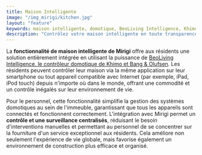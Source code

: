 ```yaml
---
title: Maison Intelligente
image: "/img_mirigi/kitchen.jpg"
layout: "feature"
keywords: maison intelligente, domotique, BeoLiving Intelligence, Khimo, Bang & Olufsen, contrôle, commodité
description: "Contrôlez votre maison intelligente en toute transparence via Mirigi, intégrant la domotique pour un confort optimal."
---
```


La **fonctionnalité de maison intelligente de Mirigi** offre aux résidents une solution entièrement intégrée en utilisant la puissance de [BeoLiving Intelligence, le contrôleur domotique de Khimo et Bang & Olufsen](https://www.khimo.com/#products-bli). Les résidents peuvent contrôler leur maison via la même application sur leur smartphone ou tout appareil compatible avec Internet (par exemple, iPad, iPod touch) depuis n'importe où dans le monde, offrant une commodité et un contrôle inégalés sur leur environnement de vie.

Pour le personnel, cette fonctionnalité simplifie la gestion des systèmes domotiques au sein de l'immeuble, garantissant que tous les appareils sont connectés et fonctionnent correctement. L'intégration avec Mirigi permet un **contrôle et une surveillance centralisés**, réduisant le besoin d'interventions manuelles et permettant au personnel de se concentrer sur la fourniture d'un service exceptionnel aux résidents. Cela améliore non seulement l'expérience de vie globale, mais favorise également un environnement de construction plus efficace et organisé.
